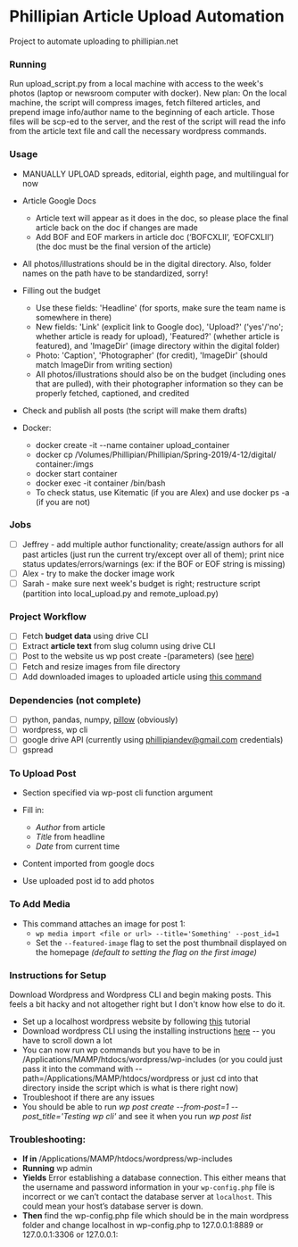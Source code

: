 # Phillipian Article Upload Automation
Project to automate uploading to phillipian.net
### Running
Run upload_script.py from a local machine with access to the week's photos (laptop or newsroom computer with docker).
New plan: On the local machine, the script will compress images, fetch filtered articles, and prepend image info/author name to the beginning of each article. Those files will be scp-ed to the server, and the rest of the script will read the info from the article text file and call the necessary wordpress commands.
### Usage
- MANUALLY UPLOAD spreads, editorial, eighth page, and multilingual for now
- Article Google Docs
  - Article text will appear as it does in the doc, so please place the final article back on the doc if changes are made
  - Add BOF and EOF markers in article doc (‘BOFCXLII’, ‘EOFCXLII’) (the doc must be the final version of the article)
- All photos/illustrations should be in the digital directory. Also, folder names on the path have to be standardized, sorry!
- Filling out the budget
  - Use these fields: 'Headline' (for sports, make sure the team name is somewhere in there)
  - New fields: 'Link' (explicit link to Google doc), 'Upload?' ('yes'/'no'; whether article is ready for upload), 'Featured?' (whether article is featured), and 'ImageDir' (image directory within the digital folder)
  - Photo: 'Caption', 'Photographer' (for credit), 'ImageDir' (should match ImageDir from writing section)
  - All photos/illustrations should also be on the budget (including ones that are pulled), with their photographer information so they can be properly fetched, captioned, and credited
- Check and publish all posts (the script will make them drafts)


- Docker: 
  - docker create -it --name container upload_container
  - docker cp /Volumes/Phillipian/Phillipian/Spring-2019/4-12/digital/ container:/imgs
  - docker start container
  - docker exec -it container /bin/bash
  - To check status, use Kitematic (if you are Alex) and use docker ps -a (if you are not)
### Jobs
- [ ] Jeffrey - add multiple author functionality; create/assign authors for all past articles (just run the current try/except over all of them); print nice status updates/errors/warnings (ex: if the BOF or EOF string is missing)
- [ ] Alex - try to make the docker image work
- [ ] Sarah - make sure next week's budget is right; restructure script (partition into local_upload.py and remote_upload.py)
### Project Workflow
- [ ] Fetch **budget data** using drive CLI 
- [ ] Extract **article text** from slug column using drive CLI
- [ ] Post to the website us wp post create -(parameters) (see [here](https://developer.wordpress.org/cli/commands/post/create/))
- [ ] Fetch and resize images from file directory
- [ ] Add downloaded images to uploaded article using [this command](https://developer.wordpress.org/cli/commands/media/import/)
### Dependencies (not complete)
- [ ] python, pandas, numpy, [pillow](https://github.com/python-pillow/Pillow) (obviously)
- [ ] wordpress, wp cli
- [ ] google drive API (currently using phillipiandev@gmail.com credentials)
- [ ] gspread
### To Upload Post
- Section specified via wp-post cli function argument
- Fill in:
  - _Author_ from article
  - _Title_ from headline
  - _Date_ from current time
- Content imported from google docs

- Use uploaded post id to add photos
### To Add Media
- This command attaches an image for post 1:
  - `wp media import <file or url> --title='Something' --post_id=1`
  - Set the `--featured-image` flag to set the post thumbnail displayed on the homepage _(default to setting the flag on the first image)_

### Instructions for Setup
Download Wordpress and Wordpress CLI and begin making posts. This feels a bit hacky and not altogether right but I don't know how else to do it.
- Set up a localhost wordpress website by following [this](https://crunchify.com/how-to-install-wordpress-locally-on-mac-os-x-using-mamp/) tutorial
- Download wordpress CLI using the installing instructions [here](https://wp-cli.org/) -- you have to scroll down a lot
- You can now run wp commands but you have to be in /Applications/MAMP/htdocs/wordpress/wp-includes (or you could just pass it into the command with --path=/Applications/MAMP/htdocs/wordpress or just cd into that directory inside the script which is what is there right now)
- Troubleshoot if there are any issues
- You should be able to run _wp post create --from-post=1 --post_title='Testing wp cli'_ and see it when you run _wp post list_

### Troubleshooting:
- **If in** /Applications/MAMP/htdocs/wordpress/wp-includes
- **Running** wp admin
- **Yields** Error establishing a database connection. This either means that the username and password information in your `wp-config.php` file is incorrect or we can’t contact the database server at `localhost`. This could mean your host’s database server is down.
- **Then** find the wp-config.php file which should be in the main wordpress folder and change localhost in wp-config.php to 127.0.0.1:8889 or 127.0.0.1:3306 or 127.0.0.1:<whatever port you have on MAMP>
